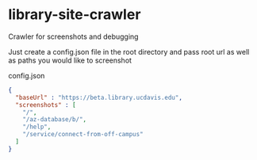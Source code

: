 # library-site-crawler
Crawler for screenshots and debugging

Just create a config.json file in the root directory and pass 
root url as well as paths you would like to screenshot

config.json
```json
{
  "baseUrl" : "https://beta.library.ucdavis.edu",
  "screenshots" : [
    "/",
    "/az-database/b/",
    "/help",
    "/service/connect-from-off-campus"
  ]
}
```
